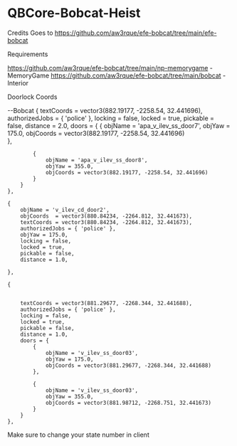 # QBCore-Bobcat-Heist

Credits Goes to https://github.com/aw3rque/efe-bobcat/tree/main/efe-bobcat

Requirements

https://github.com/aw3rque/efe-bobcat/tree/main/np-memorygame - MemoryGame
https://github.com/aw3rque/efe-bobcat/tree/main/bobcat - Interior

Doorlock Coords





 --Bobcat
	{
		textCoords = vector3(882.19177, -2258.54, 32.441696),
		authorizedJobs = { 'police' },
		locking = false,
		locked = true,
		pickable = false,
		distance = 2.0,
		doors = {
			{
				objName = 'apa_v_ilev_ss_door7',
				objYaw = 175.0,
				objCoords = vector3(882.19177, -2258.54, 32.441696)    
			},

			{
				objName = 'apa_v_ilev_ss_door8',
				objYaw = 355.0,
				objCoords = vector3(882.19177, -2258.54, 32.441696) 		
			}
		}
	},

	{
		objName = 'v_ilev_cd_door2',
		objCoords  = vector3(880.84234, -2264.812, 32.441673),			
		textCoords = vector3(880.84234, -2264.812, 32.441673),
		authorizedJobs = { 'police' },
		objYaw = 175.0,
		locking = false,
		locked = true,
		pickable = false,
		distance = 1.0,

	},

	{


		textCoords = vector3(881.29677, -2268.344, 32.441688),
		authorizedJobs = { 'police' },
		locking = false,
		locked = true,
		pickable = false,
		distance = 1.0,
		doors = {
			{
				objName = 'v_ilev_ss_door03',
				objYaw = 175.0,
				objCoords = vector3(881.29677, -2268.344, 32.441688)    
			},

			{
				objName = 'v_ilev_ss_door03',
				objYaw = 355.0,
				objCoords = vector3(881.98712, -2268.751, 32.441673)		
			}
		}
	},


Make sure to change your state number in client  
